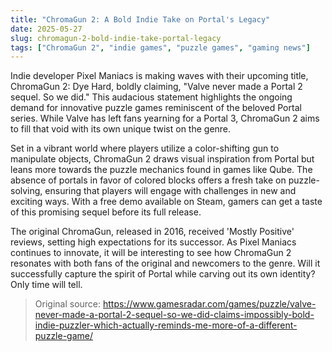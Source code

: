 ```yaml
---
title: "ChromaGun 2: A Bold Indie Take on Portal's Legacy"
date: 2025-05-27
slug: chromagun-2-bold-indie-take-portal-legacy
tags: ["ChromaGun 2", "indie games", "puzzle games", "gaming news"]
---
```


Indie developer Pixel Maniacs is making waves with their upcoming title, ChromaGun 2: Dye Hard, boldly claiming, "Valve never made a Portal 2 sequel. So we did." This audacious statement highlights the ongoing demand for innovative puzzle games reminiscent of the beloved Portal series. While Valve has left fans yearning for a Portal 3, ChromaGun 2 aims to fill that void with its own unique twist on the genre.

Set in a vibrant world where players utilize a color-shifting gun to manipulate objects, ChromaGun 2 draws visual inspiration from Portal but leans more towards the puzzle mechanics found in games like Qube. The absence of portals in favor of colored blocks offers a fresh take on puzzle-solving, ensuring that players will engage with challenges in new and exciting ways. With a free demo available on Steam, gamers can get a taste of this promising sequel before its full release.

The original ChromaGun, released in 2016, received 'Mostly Positive' reviews, setting high expectations for its successor. As Pixel Maniacs continues to innovate, it will be interesting to see how ChromaGun 2 resonates with both fans of the original and newcomers to the genre. Will it successfully capture the spirit of Portal while carving out its own identity? Only time will tell.

> Original source: https://www.gamesradar.com/games/puzzle/valve-never-made-a-portal-2-sequel-so-we-did-claims-impossibly-bold-indie-puzzler-which-actually-reminds-me-more-of-a-different-puzzle-game/
